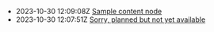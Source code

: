 * 2023-10-30 12:09:08Z [Sample content node](../3)
* 2023-10-30 12:07:51Z [Sorry, planned but not yet available](../2)
